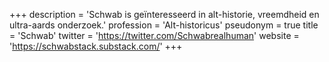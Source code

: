 +++
description = 'Schwab is geïnteresseerd in alt-historie, vreemdheid en ultra-aards onderzoek.'
profession = 'Alt-historicus'
pseudonym = true
title = 'Schwab'
twitter = 'https://twitter.com/Schwabrealhuman'
website = 'https://schwabstack.substack.com/'
+++
